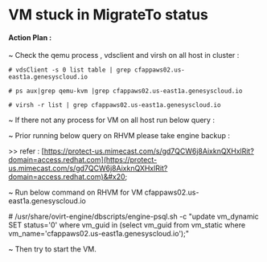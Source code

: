 # VM stuck in MigrateTo status

#### Action Plan :&#x20;

\~ Check the qemu process , vdsclient and virsh on all host in cluster :&#x20;

`# vdsClient -s 0 list table | grep cfappaws02.us-east1a.genesyscloud.io `

`# ps aux|grep qemu-kvm |grep cfappaws02.us-east1a.genesyscloud.io `

`# virsh -r list | grep cfappaws02.us-east1a.genesyscloud.io `

\~ If there not any process for VM on all host run below query :&#x20;

\~ Prior running below query on RHVM please take engine backup :&#x20;

\>> refer : [https://protect-us.mimecast.com/s/gd7QCW6j8AixknQXHxlRit?domain=access.redhat.com](https://protect-us.mimecast.com/s/gd7QCW6j8AixknQXHxlRit?domain=access.redhat.com)&#x20;

\~ Run below command on RHVM for VM cfappaws02.us-east1a.genesyscloud.io&#x20;

\# /usr/share/ovirt-engine/dbscripts/engine-psql.sh -c "update vm\_dynamic SET status='0' where vm\_guid in (select vm\_guid from vm\_static where vm\_name='cfappaws02.us-east1a.genesyscloud.io');"&#x20;

\~ Then try to start the VM.&#x20;
